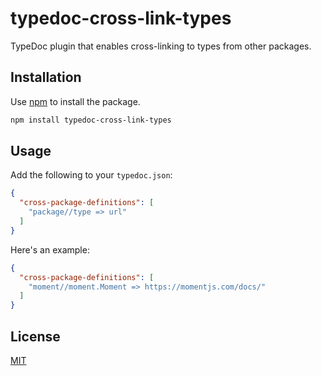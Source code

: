 # typedoc-cross-link-types

TypeDoc plugin that enables cross-linking to types from other packages.

## Installation
Use [npm] to install the package.

```bash
npm install typedoc-cross-link-types
```

## Usage
Add the following to your `typedoc.json`:
```json
{
  "cross-package-definitions": [
    "package//type => url"
  ]
}
```
Here's an example:
```json
{
  "cross-package-definitions": [
    "moment//moment.Moment => https://momentjs.com/docs/"
  ]
}
```

## License
[MIT]

[npm]: https://www.npmjs.com
[MIT]: https://opensource.org/licenses/MIT